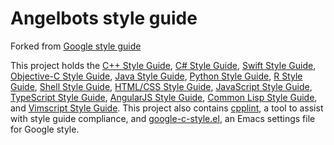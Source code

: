 # Angelbots style guide 
Forked from [Google style guide](https://google.github.io/styleguide/)



This project holds the [C++ Style Guide][cpp], [C# Style Guide][csharp],
[Swift Style Guide][swift], [Objective-C Style Guide][objc],
[Java Style Guide][java], [Python Style Guide][py], [R Style Guide][r],
[Shell Style Guide][sh], [HTML/CSS Style Guide][htmlcss],
[JavaScript Style Guide][js], [TypeScript Style Guide][ts], [AngularJS Style Guide][angular],
[Common Lisp Style Guide][cl], and [Vimscript Style Guide][vim]. This project
also contains [cpplint][cpplint], a tool to assist with style guide compliance,
and [google-c-style.el][emacs], an Emacs settings file for Google style.


[cpp]: https://angelbots1339.github.io/cppguide.html
[csharp]: https://angelbots1339.github.io/csharp-style.html
[swift]: https://google.github.io/swift/
[objc]: objcguide.md
[java]: https://angelbots1339.github.io/javaguide.html
[py]: https://angelbots1339.github.io/pyguide.html
[r]: https://angelbots1339.github.io/Rguide.html
[sh]: https://angelbots1339.github.io/shellguide.html
[htmlcss]: https://angelbots1339.github.io/htmlcssguide.html
[js]: https://angelbots1339.github.io/jsguide.html
[ts]: https://angelbots1339.github.io/tsguide.html
[angular]: https://angelbots1339.github.io/angularjs-google-style.html
[cl]: https://angelbots1339.github.io/lispguide.xml
[vim]: https://angelbots1339.github.io/vimscriptguide.xml
[cpplint]: https://github.com/Angelbots1339/angelbots1339.github.io/tree/gh-pages/cpplint
[emacs]: https://raw.githubusercontent.com/google/styleguide/gh-pages/google-c-style.el
[xml]: https://angelbots1339.github.io/xmlstyle.html
[go]: https://golang.org/wiki/CodeReviewComments
[dart]: https://www.dartlang.org/guides/language/effective-dart
[ccl]: https://creativecommons.org/licenses/by/3.0/

